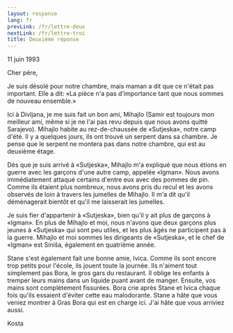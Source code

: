 ```yaml
---
layout: response
lang: fr
prevLink: /fr/lettre-deux
nextLink: /fr/lettre-troi
title: Deuxième réponse
---
```


<div class="Response-date">11 juin 1993</div>

Cher père,

Je suis désolé pour notre chambre, mais maman a dit que ce n'était pas important. Elle a dit: «La pièce n'a pas d'importance tant que nous sommes de nouveau ensemble.»

Ici à Divljana, je me suis fait un bon ami, Mihajlo (Samir est toujours mon meilleur ami, même si je ne l'ai pas revu depuis que nous avons quitté Sarajevo). Mihajlo habite au rez-de-chaussée de «Sutjeska», notre camp d'été. Il y a quelques jours, ils ont trouvé un serpent dans sa chambre. Je pense que le serpent ne montera pas dans notre chambre, qui est au deuxième étage.

Dès que je suis arrivé à «Sutjeska», Mihajlo m'a expliqué que nous étions en guerre avec les garçons d'une autre camp, appelée «Igman». Nous avons immédiatement attaqué certains d'entre eux avec des pommes de pin. Comme ils étaient plus nombreux, nous avons pris du recul et les avons observés de loin à travers les jumelles de Mihajlo. Il m'a dit qu'il déménagerait bientôt et qu'il me laisserait les jumelles.

Je suis fier d'appartenir à «Sutjeska», bien qu'il y ait plus de garçons à «Igman». En plus de Mihajlo et moi, nous n'avons que deux garçons plus jeunes à «Sutjeska» qui sont peu utiles, et les plus âgés ne participent pas à la guerre. Mihajlo et moi sommes les dirigeants de «Sutjeska», et le chef de «Igman» est Siniša, également en quatrième année.

Stane s'est également fait une bonne amie, Ivica. Comme ils sont encore trop petits pour l'école, ils jouent toute la journée. Ils n'aiment tout simplement pas Bora, le gros gars du restaurant. Il oblige les enfants à tremper leurs mains dans un liquide puant avant de manger. Ensuite, vos mains sont complètement fissurées. Bora crie après Stane et Ivica chaque fois qu'ils essaient d'éviter cette eau malodorante. Stane a hâte que vous veniez montrer à Gras Bora qui est en charge ici. J'ai hâte que vous arriviez aussi.

<div class="Response-signature">Kosta</div>
